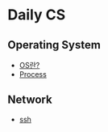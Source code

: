 # Daily CS


## Operating System
- [OS란?](OS/01.md)
- [Process](OS/02.md)


## Network
- [ssh](Network/01.md)